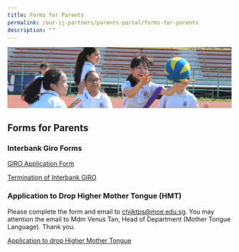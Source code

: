 ```yaml
---
title: Forms for Parents
permalink: /our-ij-partners/parents-portal/forms-for-parents
description: ""
---
```

![](/images/subpage.jpg)

## Forms for Parents

### Interbank Giro Forms


[GIRO Application Form](/files/Parents%20Portal/GIRO_Application_Form_Oct%2021.pdf)  

  

[Termination of Interbank GIRO](/files/Parents%20Portal/Termination%20of%20Interbank%20GIRO.pdf)

### Application to Drop Higher Mother Tongue (HMT)


Please complete the form and email to [chijktps@moe.edu.sg](mailto:chijktps@moe.edu.sg). You may attention the email to Mdm Venus Tan, Head of Department (Mother Tongue Language). Thank you.  

  

[Application to drop Higher Mother Tongue](/files/Parents%20Portal/Application-to-drop-Higher-Mother-Tongue.pdf)